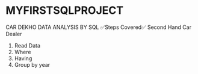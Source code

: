 # MYFIRSTSQLPROJECT
CAR DEKHO DATA ANALYSIS BY SQL
✅Steps Covered✅
Second Hand Car Dealer
1. Read Data
2. Where 
3. Having
4. Group by year
